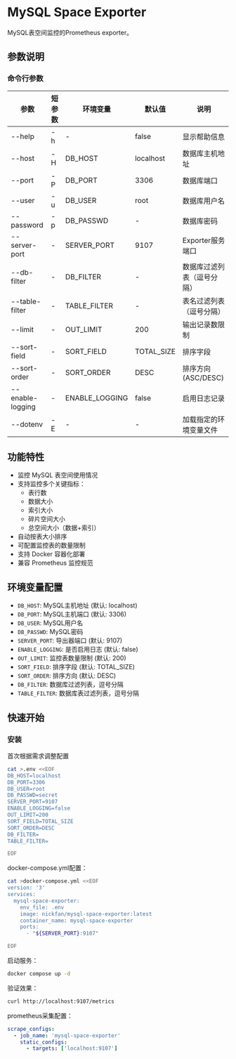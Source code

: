 # MySQL Space Exporter

MySQL表空间监控的Prometheus exporter。

## 参数说明

### 命令行参数

| 参数 | 短参数 | 环境变量 | 默认值 | 说明 |
|------|--------|----------|--------|------|
| --help | -h | - | false | 显示帮助信息 |
| --host | -H | DB_HOST | localhost | 数据库主机地址 |
| --port | -P | DB_PORT | 3306 | 数据库端口 |
| --user | -u | DB_USER | root | 数据库用户名 |
| --password | -p | DB_PASSWD | - | 数据库密码 |
| --server-port | - | SERVER_PORT | 9107 | Exporter服务端口 |
| --db-filter | - | DB_FILTER | - | 数据库过滤列表（逗号分隔） |
| --table-filter | - | TABLE_FILTER | - | 表名过滤列表（逗号分隔） |
| --limit | - | OUT_LIMIT | 200 | 输出记录数限制 |
| --sort-field | - | SORT_FIELD | TOTAL_SIZE | 排序字段 |
| --sort-order | - | SORT_ORDER | DESC | 排序方向(ASC/DESC) |
| --enable-logging | - | ENABLE_LOGGING | false | 启用日志记录 |
| --dotenv | -E | - | - | 加载指定的环境变量文件 |

## 功能特性

- 监控 MySQL 表空间使用情况
- 支持监控多个关键指标：
  - 表行数
  - 数据大小
  - 索引大小
  - 碎片空间大小
  - 总空间大小（数据+索引）
- 自动按表大小排序
- 可配置监控表的数量限制
- 支持 Docker 容器化部署
- 兼容 Prometheus 监控规范

## 环境变量配置

- `DB_HOST`: MySQL主机地址 (默认: localhost)
- `DB_PORT`: MySQL主机端口 (默认: 3306)
- `DB_USER`: MySQL用户名
- `DB_PASSWD`: MySQL密码
- `SERVER_PORT`: 导出器端口 (默认: 9107)
- `ENABLE_LOGGING`: 是否启用日志 (默认: false)
- `OUT_LIMIT`: 监控表数量限制 (默认: 200)
- `SORT_FIELD`: 排序字段 (默认: TOTAL_SIZE)
- `SORT_ORDER`: 排序方向 (默认: DESC)
- `DB_FILTER`: 数据库过滤列表，逗号分隔
- `TABLE_FILTER`: 数据库表过滤列表，逗号分隔

## 快速开始

### 安装

首次根据需求调整配置

```sh
cat >.env <<EOF
DB_HOST=localhost
DB_PORT=3306
DB_USER=root
DB_PASSWD=secret
SERVER_PORT=9107
ENABLE_LOGGING=false
OUT_LIMIT=200
SORT_FIELD=TOTAL_SIZE
SORT_ORDER=DESC
DB_FILTER=
TABLE_FILTER=

EOF

```

docker-compose.yml配置：

```sh
cat >docker-compose.yml <<EOF
version: '3'
services:
  mysql-space-exporter:
    env_file: .env
    image: nickfan/mysql-space-exporter:latest
    container_name: mysql-space-exporter
    ports:
      - "${SERVER_PORT}:9107"

EOF

```

启动服务：

```sh
docker compose up -d

```

验证效果：

```sh
curl http://localhost:9107/metrics

```

prometheus采集配置：

```yml
scrape_configs:
  - job_name: 'mysql-space-exporter'
    static_configs:
      - targets: ['localhost:9107']
```


